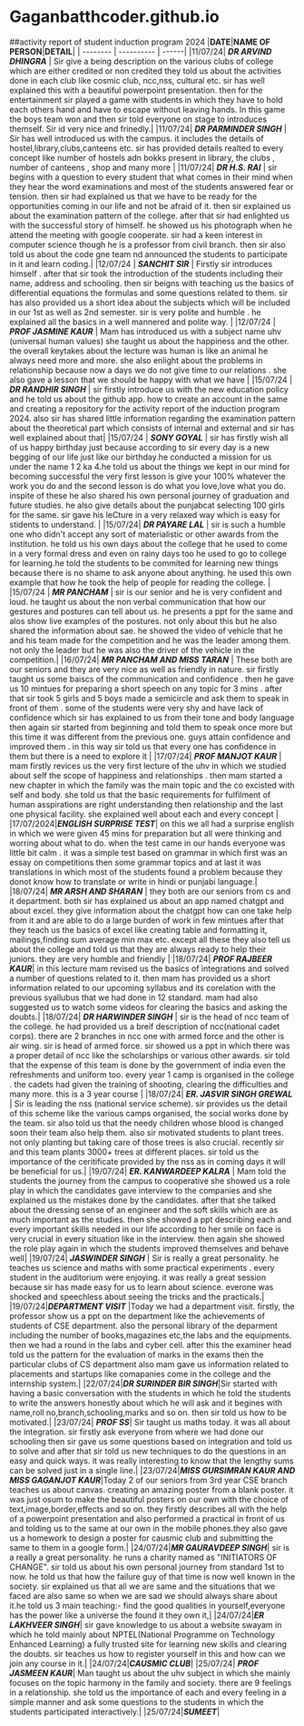 # Gaganbatthcoder.github.io
##activity report of student induction program 2024
|**DATE**|**NAME OF PERSON**|**DETAIL**|
| -------- | ---------- | ------|
|11/07/24| ***DR ARVIND DHINGRA*** | Sir give a being description on the various clubs of college which are either credited or non credited they told us about the activities done in each club like cosmic club, ncc,nss, cultural etc. sir has well explained this with a beautiful powerpoint presentation. then for the entertainment sir played a game with students in which they have to hold each others hand and have to escape without leaving hands. In this game the boys team won and then sir told everyone on stage to introduces themself. Sir id very nice and frinedly.|
|11/07/24| ***DR PARMINDER SINGH*** | Sir has well introduced us with the campus. it includes the details of hostel,library,clubs,canteens etc. sir has provided details realted to every concept like number of hostels adn bokks present in library, the clubs , number of canteens , shop and many more |
|11/07/24| ***DR H.S. RAI*** | sir begins with a question to every student that what comes in their mind when they hear the word examinations and most of the students answered fear or tension. then sir had explained us that we have to be ready for the opportunities coming in our life and not be afraid of it. then sir explained us about the examination pattern of the college. after that sir had enlighted us with the successful story of himself. he showed us his photograph when he attend the meeting with google cooperate. sir had a keen interest in computer science though he is a professor from civil branch. then sir also told us about the code gne team nd announced the students to participate in it and learn coding.|
|12/07/24 | ***SANCHIT SIR*** | Firstly sir introduces himself . after that sir took the introduction of the students including their name, address and schooling. then sir beigns with teaching us the basics of differential equations the formulas and some questions related to them. sir has also provided us a short idea about the subjects which will be included in our 1st as well as 2nd semester. sir is very polite and humble . he explained all the basics in a well mannered and polite way. |
|12/07/24 | ***PROF JASMINE KAUR*** | Mam has introduced us with a subject name uhv (universal human values) she taught us about the happiness and the other. the overall keytakes about the lecture was human is like an animal he always need more and more. she also enlight about the problems in relationship because now a days we do not give time to our relations . she also gave a lesson that we should be happy with what we have |
|15/07/24 | ***DR RANDHIR SINGH*** | sir firstly introduce us with the new education policy and he told us about the github app. how to create an account in the same and creating a repository for the activity report of the induction program 2024. also sir has shared  little information regarding the examination pattern about the theoretical part which consists of internal and external and sir has well explained about that|
|15/07/24 | ***SONY GOYAL*** | sir has firstly wish all of us happy birthday just because according to sir every day is a new begging of our life just like our birthday.he conducted a mission for us under the name 1 2 ka 4.he told us about the things we kept in our mind for becoming successful the very first lesson is give your 100% whatever the work you do and the second lesson is do what you love,love what you do. inspite of these he also shared his own personal journey of graduation and future studies. he also give details about the punjabcat selecting 100 girls for the same. sir gave his leCture in a very relaxed way which is easy for stidents to understand. |
|15/07/24| ***DR PAYARE LAL*** | sir is such a humble one who didn't accept any sort of materialistic or other awards from the institution. he told us his own days about the college that he used to come in a very formal dress and even on rainy days too he used to go to college for learning.he told the students to be commited for learning new things because there is no shame to ask anyone about anything.  he used this own example that how he took the help of people for reading the college. |
|15/07/24 | ***MR PANCHAM*** | sir is our senior and he is very confident and loud.  he taught us about the non verbal communication that how our gestures and postures can tell about us. he presents a ppt for the same and alos show live examples of the postures. not only about this but he also shared the information about sae. he showed the video of vehicle that he and his team made for the competition and he was the leader among them. not only the leader but he was also the driver of the vehicle in the competition.|
|16/07/24| ***MR PANCHAM AND MISS TARAN*** | These both are our seniors and they are very nice as well as friendly in nature. sir firstly taught us some baiscs of the communication and confidence . then he gave us 10 mintues for preparing a short speech on any topic for 3 mins . after that sir took 5 girls and 5 boys made a semicircle and ask them to speak in front of them . some of the students were very shy and have lack of confidence which sir has explained to us from their tone and body language then again sir started from beginning and told them to speak once more but this time it was different from the previous one. guys attain confidence and improved them . in this way sir told us that every one has confidence in them but there is a need to explore it  |
|17/07/24| ***PROF MANJOT KAUR*** | mam firstly revices us the very first lecture of the uhv in which we studied about self the scope of happiness and relationships . then mam started a new chapter in which the family was the main topic and the co excisted with self and body. she told us that the basic requirements for fulfilment of human asspirations are right understanding then relationship and the last one physical facility. she explained well about each and every concept |
|17/07/2024|***ENGLISH SURPRISE TEST***| on this we all had a surprise english in which we were given 45 mins for preparation but all were thinking and worring about what to do. when the test came in our hands everyone was little bit calm . it was a simple test based on grammar in which first was an essay on competitions then some grammar topics and at last it was translations in which most of the students found a problem because they donot know how to translate or write in hindi or punjabi language.|
|18/07/24| ***MR ARSH AND SHARAN*** | they both are our seniors from cs and it department. both sir has explained us about an app named chatgpt and about excel. they give information about the chatgpt how can one take help from it and are able to do a large burden of work in few mintues after that they teach us the basics of excel like creating table and formatting it, mailings,finding sum average min max etc. except all these they also tell us about the college and told us that they are always ready to help their juniors. they are very humble and friendly |
|18/07/24| ***PROF RAJBEER KAUR***| in this lecture mam revised us the basics of integrations and solved a number of questions related to it. then mam has provided us a short information related to our upcoming syllabus and its corelation with the previous syallubus that we had done in 12 standard. mam had also suggested us to watch some videos for clearing the basics and asking the doubts.|
|18/07/24| ***DR HARWINDER SINGH*** | sir is the head of ncc team of the college. he had provided us a breif description of ncc(national cadet corps). there are 2 branches in ncc one with armed force and the other is air wing. sir is head of armed force. sir showed us a ppt in which there was a proper detail of ncc like the scholarships or various other awards. sir told that the expense of this team is done by the government of india even the refreshments and uniform too. every year 1 camp is organised in the college . the cadets had given the training of shooting, clearing the difficulties and many more. this is a 3 year course |
|18/07/24| ***ER. JASVIR SINGH GREWAL*** | Sir is leading the nss (national service scheme). sir provides us the detail of this scheme like the various camps organised, the social works done by the team. sir also told us that the needy children whose blood is changed soon their team also help them. also sir motivated students to plant trees. not only planting but taking care of those trees is also crucial. recently sir and this team plants 3000+ trees at different places. sir told us the importance of the ceritificate provided by the nss as in coming days it will be beneficial for us.|
|19/07/24| ***ER. KANWARDEEP KALRA*** | Mam told the students the journey from the campus to cooperative she showed us a role play in which the candidates gave interview to the companies and she explained us the mistakes done by the candidates. after that she talked about the dressing sense of an engineer and the soft skills which are as much important as the studies. then she showed a ppt describing each and every important skills needed in our life  according to her smile on face is very crucial in every situation like in the interview. then again she showed the role play again in which the students improved themselves and behave well|
|19/07/24| ***JASWINDER SINGH*** |  Sir is really a great personality. he teaches us science and maths with some practical experiments . every student in the auditorium  were enjoying. it was really a great session because sir has made easy for us to learn about science. everone was shocked and speechless about seeing the tricks and the practicals.|
|19/07/24|***DEPARTMENT VISIT*** |Today we had a department visit. firstly, the professor show us a ppt on the department like the achievements of students of CSE department. also the personal library of the deparment including the number of books,magazines etc,the labs and the equipments. then we had a round in the labs and cyber cell. after this the examiner head told us the pattern for the evaluation of marks in the exams then the particular clubs of CS department also mam gave us information related to placements and startups like comapanies come in the college and the internship system.|
|22/07/24|***DR SURINDER BIR SINGH***|Sir started with having a basic conversation with the students in which he told the students to write the answers honestly about which he will ask and it begines with name,roll no,branch,schooling,marks and so on. then sir told us how to be motivated.|
|23/07/24| ***PROF SS***| Sir taught us maths today. it was all about the integration. sir firstly ask everyone from where we had done our schooling then sir gave us some questions based on integration and told us to solve and after that sir told us new techniques to do the questions in an easy and quick ways. it was really interesting to know that the lengthy sums can be solved just in a single line.|
|23/07/24|***MISS GURSIMRAN KAUR AND MISS GAGANJOT KAUR***|Today 2 of our seniors from 3rd year CSE branch teaches us about canvas. creating an amazing poster from a blank poster. it was just osum to make the beautiful posters on our own with the choice of text,image,border,effects and so on. they firstly describes all with the help of a powerpoint presentation and also performed a practical in front of us and tolding us to the same at our own in the mobile phones.they also gave us a homework to design a poster for causmic club and submitting the same to them in a google form.|
|24/07/24|***MR GAURAVDEEP SINGH***| sir is a really a great personality. he runs a charity named as "INITIATORS OF CHANGE". sir told us about his own personal journey from standard 1st to now. he told us that how the failure guy of that time is now well known in the society. sir explained us that all we are same and the situations that we faced are also same so when we are sad we should always share about it.he told us 3 main teaching:- find the good qualities in yourself,everyone has the power like a universe the found it they own it,|
|24/07/24|***ER LAKHVEER SINGH***| sir gave knowledge to us about a website swayam in which he told mainly about NPTEL(National Programme on Technology Enhanced Learning) a fully trusted site for learning new skills and clearing the doubts. sir teaches us how to register yourself in this and how can we join any course in it.|
|24/07/24|***CAUSMIC CLUB***|
|25/07/24| ***PROF JASMEEN KAUR***| Man taught us about the uhv subject in which she mainly focuses on the topic harmony in the family and society. there are 9 feelings in a relationship. she told us the importance of each and every feeling in a simple manner and ask some questions to the students in which the students participated interactively.|
|25/07/24|***SUMEET***|
